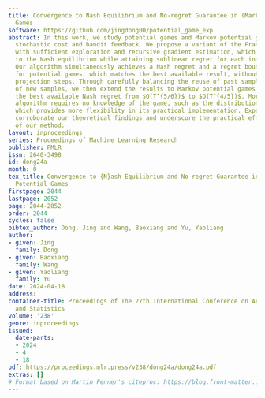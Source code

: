 ```yaml
---
title: Convergence to Nash Equilibrium and No-regret Guarantee in (Markov) Potential
  Games
software: https://github.com/jingdong00/potential_game_exp
abstract: In this work, we study potential games and Markov potential games under
  stochastic cost and bandit feedback. We propose a variant of the Frank-Wolfe algorithm
  with sufficient exploration and recursive gradient estimation, which provably converges
  to the Nash equilibrium while attaining sublinear regret for each individual player.
  Our algorithm simultaneously achieves a Nash regret and a regret bound of $O(T^{4/5})$
  for potential games, which matches the best available result, without using additional
  projection steps. Through carefully balancing the reuse of past samples and exploration
  of new samples, we then extend the results to Markov potential games and improve
  the best available Nash regret from $O(T^{5/6})$ to $O(T^{4/5})$. Moreover, our
  algorithm requires no knowledge of the game, such as the distribution mismatch coefficient,
  which provides more flexibility in its practical implementation. Experimental results
  corroborate our theoretical findings and underscore the practical effectiveness
  of our method.
layout: inproceedings
series: Proceedings of Machine Learning Research
publisher: PMLR
issn: 2640-3498
id: dong24a
month: 0
tex_title: Convergence to {N}ash Equilibrium and No-regret Guarantee in ({M}arkov)
  Potential Games
firstpage: 2044
lastpage: 2052
page: 2044-2052
order: 2044
cycles: false
bibtex_author: Dong, Jing and Wang, Baoxiang and Yu, Yaoliang
author:
- given: Jing
  family: Dong
- given: Baoxiang
  family: Wang
- given: Yaoliang
  family: Yu
date: 2024-04-18
address:
container-title: Proceedings of The 27th International Conference on Artificial Intelligence
  and Statistics
volume: '238'
genre: inproceedings
issued:
  date-parts:
  - 2024
  - 4
  - 18
pdf: https://proceedings.mlr.press/v238/dong24a/dong24a.pdf
extras: []
# Format based on Martin Fenner's citeproc: https://blog.front-matter.io/posts/citeproc-yaml-for-bibliographies/
---
```

